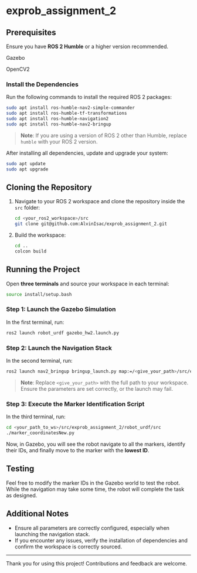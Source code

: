 # exprob_assignment_2

## Prerequisites

Ensure you have **ROS 2 Humble** or a higher version recommended.

Gazebo

OpenCV2

### Install the Dependencies
Run the following commands to install the required ROS 2 packages:

```bash
sudo apt install ros-humble-nav2-simple-commander
sudo apt install ros-humble-tf-transformations
sudo apt install ros-humble-navigation2
sudo apt install ros-humble-nav2-bringup
```

> **Note**: If you are using a version of ROS 2 other than Humble, replace `humble` with your ROS 2 version.

After installing all dependencies, update and upgrade your system:

```bash
sudo apt update
sudo apt upgrade
```

## Cloning the Repository

1. Navigate to your ROS 2 workspace and clone the repository inside the `src` folder:
   ```bash
   cd <your_ros2_workspace>/src
   git clone git@github.com:AlvinIsac/exprob_assignment_2.git
   ```

2. Build the workspace:
   ```bash
   cd ..
   colcon build
   ```

## Running the Project

Open **three terminals** and source your workspace in each terminal:

```bash
source install/setup.bash
```

### Step 1: Launch the Gazebo Simulation
In the first terminal, run:

```bash
ros2 launch robot_urdf gazebo_hw2.launch.py
```

### Step 2: Launch the Navigation Stack
In the second terminal, run:

```bash
ros2 launch nav2_bringup bringup_launch.py map:=/<give_your_path>/src/exprob_assignment_2/robot_urdf/map/map.yaml
```

> **Note**: Replace `<give_your_path>` with the full path to your workspace. Ensure the parameters are set correctly, or the launch may fail.

### Step 3: Execute the Marker Identification Script
In the third terminal, run:

```bash
cd <your_path_to_ws>/src/exprob_assignment_2/robot_urdf/src
./marker_coordinatesNew.py
```

Now, in Gazebo, you will see the robot navigate to all the markers, identify their IDs, and finally move to the marker with the **lowest ID**.

## Testing

Feel free to modify the marker IDs in the Gazebo world to test the robot. While the navigation may take some time, the robot will complete the task as designed.

## Additional Notes

- Ensure all parameters are correctly configured, especially when launching the navigation stack.
- If you encounter any issues, verify the installation of dependencies and confirm the workspace is correctly sourced.

---

Thank you for using this project! Contributions and feedback are welcome.

